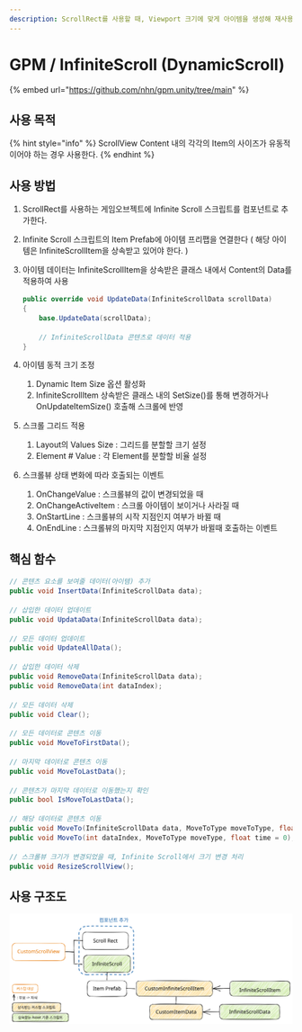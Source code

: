 ```yaml
---
description: ScrollRect를 사용할 때, Viewport 크기에 맞게 아이템을 생성해 재사용 가능
---
```


# GPM / InfiniteScroll (DynamicScroll)

{% embed url="https://github.com/nhn/gpm.unity/tree/main" %}

## 사용 목적

{% hint style="info" %}
ScrollView Content 내의 각각의 Item의 사이즈가 유동적이어야 하는 경우 사용한다.
{% endhint %}

## 사용 방법

1. ScrollRect를 사용하는 게임오브젝트에 Infinite Scroll 스크립트를 컴포넌트로 추가한다.
2. Infinite Scroll 스크립트의 Item Prefab에 아이템 프리팹을 연결한다 ( 해당 아이템은 InfiniteScrollItem을 상속받고 있어야 한다. )
3.  아이템 데이터는 InfiniteScrollItem을 상속받은 클래스 내에서 Content의 Data를 적용하여 사용

    ```csharp
    public override void UpdateData(InfiniteScrollData scrollData) 
    {
        base.UpdateData(scrollData);
        
        // InfiniteScrollData 콘텐츠로 데이터 적용
    }
    ```
4. 아이템 동적 크기 조정
   1. Dynamic Item Size 옵션 활성화
   2. InfiniteScrollItem 상속받은 클래스 내의 SetSize()를 통해 변경하거나 OnUpdateItemSize() 호출해 스크롤에 반영
5. 스크롤 그리드 적용
   1. Layout의 Values Size : 그리드를 분할할 크기 설정
   2. Element # Value : 각 Element를 분할할 비율 설정
6. 스크롤뷰 상태 변화에 따라 호출되는 이벤트
   1. OnChangeValue : 스크롤뷰의 값이 변경되었을 때
   2. OnChangeActiveItem : 스크롤 아이템이 보이거나 사라질 때
   3. OnStartLine : 스크롤뷰의 시작 지점인지 여부가 바뀔 때
   4. OnEndLine : 스크롤뷰의 마지막 지점인지 여부가 바뀔때 호출하는 이벤트

## 핵심 함수

```csharp
// 콘텐츠 요소를 보여줄 데이터(아이템) 추가
public void InsertData(InfiniteScrollData data);

// 삽입한 데이터 업데이트
public void UpdataData(InfiniteScrollData data);

// 모든 데이터 업데이트
public void UpdateAllData();

// 삽입한 데이터 삭제
public void RemoveData(InfiniteScrollData data);
public void RemoveData(int dataIndex);

// 모든 데이터 삭제
public void Clear();

// 모든 데이터로 콘텐츠 이동
public void MoveToFirstData();

// 마지막 데이터로 콘텐츠 이동
public void MoveToLastData();

// 콘텐츠가 마지막 데이터로 이동했는지 확인
public bool IsMoveToLastData();

// 해당 데이터로 콘텐츠 이동
public void MoveTo(InfiniteScrollData data, MoveToType moveToType, float time = 0);
public void MoveTo(int dataIndex, MoveToType moveType, float time = 0);

// 스크롤뷰 크기가 변경되었을 때, Infinite Scroll에서 크기 변경 처리
public void ResizeScrollView();
```

## 사용 구조도

<img src="../../gitbook/.gitbook/assets/file.excalidraw (2) (1).svg" alt="Infinite Scroll 사용 구조도" class="gitbook-drawing">
